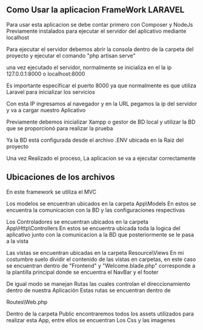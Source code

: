 ## Como Usar la aplicacion FrameWork LARAVEL

Para usar esta aplicacion se debe contar primero con Composer y NodeJs Previamente instalados para ejecutar el servidor del aplicativo mediante localhost

Para ejecutar el servidor debemos abrir la consola dentro de la carpeta del proyecto y ejecutar el comando "php artisan serve"

una vez ejecutado el servidor, normalmente se inicializa en el la ip 127.0.0.1:8000 o localhost:8000

Es importante especificar el puerto 8000 ya que normalmente es que utiliza Laravel para inicializar los servicios

Con esta IP ingresamos al navegador y en la URL pegamos la ip del servidor y va a cargar nuestro Aplicativo

Previamente debemos inicializar Xampp o gestor de BD local y utilizar la BD que se proporcionó para realizar la prueba

Ya la BD está configurada desde el archivo .ENV ubicada en la Raiz del proyecto

Una vez Realizado el proceso, La aplicacion se va a ejecutar correctamente


## Ubicaciones de los archivos

En este framework se utiliza el MVC

Los modelos se encuentran ubicados en la carpeta App\Models En estos se encuentra la comunicacion con la BD y las configuraciones respectivas

Los Controladores se encuentran ubicados en la carpeta App\Http\Controllers En estos se encuentra ubicada toda la logica del aplicativo junto con la comunicacion a la BD que posteriormente se le pasa a la vista

Las vistas se encuentran ubicadas en la carpeta Resource\Views En mi costumbre suelo dividir el contenido de las vistas en carpetas, en este caso se encuentran dentro de "Frontend" y "Welcome.blade.php" corresponde a la plantilla principal donde se encuentra el NavBar y el footer

De igual modo se manejan Rutas las cuales controlan el direccionamiento dentro de nuestra Aplicación Estas rutas se encuentran dentro de

Routes\Web.php

Dentro de la carpeta Public encontraremos todos los assets utilizados para realizar esta App, entre ellos se encuentran Los Css y las imagenes
